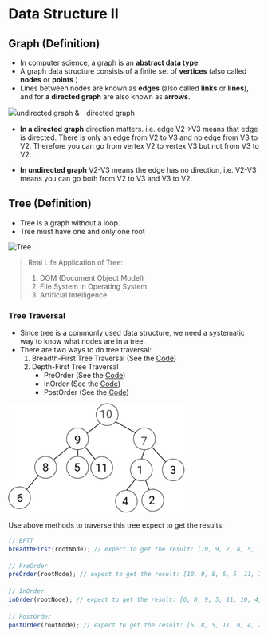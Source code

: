 # Data Structure II

## Graph (Definition)

- In computer science, a graph is an **abstract data type**.
- A graph data structure consists of a finite set of **vertices** (also called **nodes** or **points**.)
- Lines between nodes are known as **edges** (also called **links** or **lines**), and for **a directed graph** are also known as **arrows**.

![undirected graph &　directed graph](https://i0.wp.com/omtlab.com/wp-content/uploads/2016/06/DifferenceBetween_Directed_UnDirected_Graphs1.jpg)

- **In a directed graph** direction matters. i.e. edge V2->V3 means that edge is directed. There is only an edge from V2 to V3 and no edge from V3 to V2. Therefore you can go from vertex V2 to vertex V3 but not from V3 to V2.

- **In undirected graph** V2-V3 means the edge has no direction, i.e. V2-V3 means you can go both from V2 to V3 and V3 to V2.

## Tree (Definition)

- Tree is a graph without a loop.
- Tree must have one and only one root

![Tree](https://miro.medium.com/max/975/1*PWJiwTxRdQy8A_Y0hAv5Eg.png)

> Real Life Application of Tree:
>
> 1. DOM (Document Object Model)
> 2. File System in Operating System
> 3. Artificial Intelligence

### Tree Traversal

- Since tree is a commonly used data structure, we need a systematic way to know what nodes are in a tree.
- There are two ways to do tree traversal:
  1. Breadth-First Tree Traversal (See the [Code](Breadth-First.js))
  2. Depth-First Tree Traversal
     - PreOrder (See the [Code](PreOrder.js))
     - InOrder (See the [Code](InOrder.js))
     - PostOrder (See the [Code](PostOrder.js))

<img src="questionTree.webp" alt="questionTree" width="70%" />

Use above methods to traverse this tree expect to get the results:

```javascript
// BFTT
breadthFirst(rootNode); // expect to get the result: [10, 9, 7, 8, 5, 11, 1, 3, 6, 4, 2]

// PreOrder
preOrder(rootNode); // expect to get the result: [10, 9, 8, 6, 5, 11, 7, 1, 4, 2, 3]

// InOrder
inOrder(rootNode); // expect to get the result: [6, 8, 9, 5, 11, 10, 4, 1, 2, 7, 3]

// PostOrder
postOrder(rootNode); // expect to get the result: [6, 8, 5, 11, 9, 4, 2, 1, 3, 7, 10]
```
